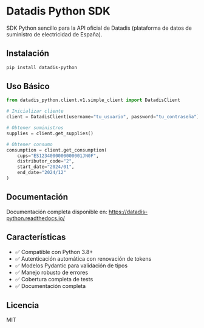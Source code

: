 # Datadis Python SDK

SDK Python sencillo para la API oficial de Datadis (plataforma de datos de suministro de electricidad de España).

## Instalación

```bash
pip install datadis-python
```

## Uso Básico

```python
from datadis_python.client.v1.simple_client import DatadisClient

# Inicializar cliente
client = DatadisClient(username="tu_usuario", password="tu_contraseña")

# Obtener suministros
supplies = client.get_supplies()

# Obtener consumo
consumption = client.get_consumption(
    cups="ES1234000000000001JN0F",
    distributor_code="2",
    start_date="2024/01",
    end_date="2024/12"
)
```

## Documentación

Documentación completa disponible en: https://datadis-python.readthedocs.io/

## Características

- ✅ Compatible con Python 3.8+
- ✅ Autenticación automática con renovación de tokens
- ✅ Modelos Pydantic para validación de tipos
- ✅ Manejo robusto de errores
- ✅ Cobertura completa de tests
- ✅ Documentación completa

## Licencia

MIT